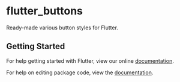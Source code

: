 # flutter_buttons

Ready-made various button styles for Flutter.

## Getting Started

For help getting started with Flutter, view our online [documentation](https://flutter.io/).

For help on editing package code, view the [documentation](https://flutter.io/developing-packages/).
